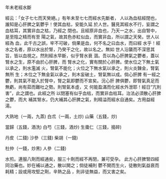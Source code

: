 年未老經水斷

經云：「女子七七而天癸絕。」有年未至七七而經水先斷者， 人以為血枯經閉也，誰知是心肝脾之氣鬱乎！使其血枯，安能久延 於人世。醫見其經水不行，妄謂之血枯耳，其實非血之枯，乃經之 閉也。且經原非血也，乃天一之水，出自腎中，是至陰之精而有至 陽之氣，故其色赤紅似血，而實非血，所以謂之天癸。世人以經為 血，此千古之誤，牢不可破，倘果是血，何不名之曰血水，而曰經 水乎！經水之名者，原以水出於腎，乃癸干之化，故以名之。無如 世人沿襲而不深思其旨，皆以血視之。然則經水早斷，似乎腎水衰 涸。吾以為心肝脾氣之鬱者，蓋以腎水之生，原不由於心肝脾，而 腎水之化，實有關於心肝脾。使水位之下無土氣以承之，則水濫滅 火，腎氣不能化；火位之下無水氣以承之，則火炎鍊金，腎氣無所 生；木位之下無金氣以承之，則木妄破土，腎氣無以成。倘心肝脾 有一經之鬱，則其氣不能入於腎中，腎之氣即鬱而不宣矣。況心肝 脾俱鬱，即腎氣真足而無虧，尚有茹而難吐之勢。則腎氣本虛，又 何能盈滿而化經水外泄耶！經日“亢則害”，此之謂也。此經之所 以閉塞有似乎血枯，而實非血枯耳。治法必須散心肝脾之鬱，而大 補其腎水，仍大補其心肝脾之氣，則精溢而經水自通矣。方用益經 湯。 

大熟地（一兩，九蒸) 白朮（一兩，土炒) 山藥（五錢，炒) 

當歸（五錢，酒洗) 白芍（三錢，酒炒) 生棗仁（三錢，搗碎) 

丹皮（二錢) 沙參（三錢) 柴胡（一錢) 

杜仲（一錢，炒黑) 人參（二錢) 

水煎。連服八劑而經通矣，服三十劑而經不再閉，兼可受孕。 此方心肝脾腎四經同治藥也。妙在補以通之，散以開之；倘徒補則 鬱不開而生火，徒散則氣益衰而耗精；設或用攻堅之劑，辛熱之品 ，則非徒無益，而又害之矣。 

